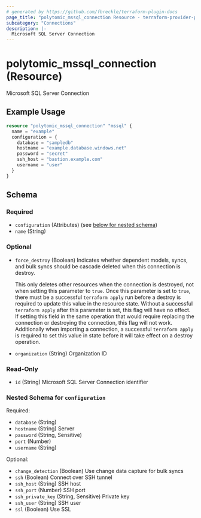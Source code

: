 ```yaml
---
# generated by https://github.com/fbreckle/terraform-plugin-docs
page_title: "polytomic_mssql_connection Resource - terraform-provider-polytomic"
subcategory: "Connections"
description: |-
  Microsoft SQL Server Connection
---
```


# polytomic_mssql_connection (Resource)

Microsoft SQL Server Connection

## Example Usage

```terraform
resource "polytomic_mssql_connection" "mssql" {
  name = "example"
  configuration = {
    database = "sampledb"
    hostname = "example.database.windows.net"
    password = "secret"
    ssh_host = "bastion.example.com"
    username = "user"
  }
}
```

<!-- schema generated by tfplugindocs -->
## Schema

### Required

- `configuration` (Attributes) (see [below for nested schema](#nestedatt--configuration))
- `name` (String)

### Optional

- `force_destroy` (Boolean) Indicates whether dependent models, syncs, and bulk syncs should be cascade
deleted when this connection is destroy.

  This only deletes other resources when the connection is destroyed, not when
setting this parameter to `true`. Once this parameter is set to `true`, there
must be a successful `terraform apply` run before a destroy is required to
update this value in the resource state. Without a successful `terraform apply`
after this parameter is set, this flag will have no effect. If setting this
field in the same operation that would require replacing the connection or
destroying the connection, this flag will not work. Additionally when importing
a connection, a successful `terraform apply` is required to set this value in
state before it will take effect on a destroy operation.
- `organization` (String) Organization ID

### Read-Only

- `id` (String) Microsoft SQL Server Connection identifier

<a id="nestedatt--configuration"></a>
### Nested Schema for `configuration`

Required:

- `database` (String)
- `hostname` (String) Server
- `password` (String, Sensitive)
- `port` (Number)
- `username` (String)

Optional:

- `change_detection` (Boolean) Use change data capture for bulk syncs
- `ssh` (Boolean) Connect over SSH tunnel
- `ssh_host` (String) SSH host
- `ssh_port` (Number) SSH port
- `ssh_private_key` (String, Sensitive) Private key
- `ssh_user` (String) SSH user
- `ssl` (Boolean) Use SSL


